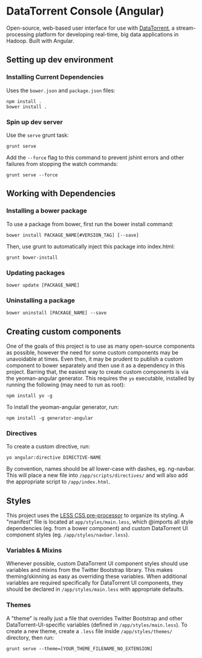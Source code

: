 DataTorrent Console (Angular)
=============================

Open-source, web-based user interface for use with [DataTorrent](http://datatorrent.com), a stream-processing platform for developing real-time, big data applications in Hadoop.
Built with Angular.


## Setting up dev environment

### Installing Current Dependencies
Uses the `bower.json` and `package.json` files:

    npm install .
    bower install .

### Spin up dev server
Use the `serve` grunt task:

    grunt serve

Add the `--force` flag to this command to prevent jshint errors and other failures from stopping the watch commands:

    grunt serve --force



## Working with Dependencies

### Installing a bower package
To use a package from bower, first run the bower install command:

    bower install PACKAGE_NAME[#VERSION_TAG] [--save]

Then, use grunt to automatically inject this package into index.html:

    grunt bower-install

### Updating packages

    bower update [PACKAGE_NAME]

### Uninstalling a package

    bower uninstall [PACKAGE_NAME] --save



## Creating custom components
One of the goals of this project is to use as many open-source components as possible, however the need for some custom components may be unavoidable at times. Even then, it may be prudent to publish a custom component to bower separately and then use it as a dependency in this project. Barring that, the easiest way to create custom components is via the yeoman-angular generator. This requires the `yo` executable, installed by running the following (may need to run as root):

    npm install yo -g

To install the yeoman-angular generator, run:

    npm install -g generator-angular

### Directives
To create a custom directive, run:

    yo angular:directive DIRECTIVE-NAME

By convention, names should be all lower-case with dashes, eg. ng-navbar. This will place a new file into `/app/scripts/directives/` and will also add the appropriate script to `/app/index.html`.




## Styles
This project uses the [LESS CSS pre-processor](http://lesscss.org/) to organize its styling. A "manifest" file is located at `app/styles/main.less`, which @imports all style dependencies (eg. from a bower component) and custom DataTorrent UI component styles (eg. `/app/styles/navbar.less`).

### Variables & Mixins
Whenever possible, custom DataTorrent UI component styles should use variables and mixins from the Twitter Bootstrap library. This makes theming/skinning as easy as overriding these variables. When additional variables are required specifically for DataTorrent UI components, they should be declared in `/app/styles/main.less` with appropriate defaults.

### Themes
A "theme" is really just a file that overrides Twitter Bootstrap and other DataTorrent-UI-specific variables (defined in `/app/styles/main.less`). To create a new theme, create a `.less` file inside `/app/styles/themes/` directory, then run:

    grunt serve --theme=[YOUR_THEME_FILENAME_NO_EXTENSION]








